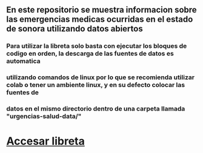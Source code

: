 ## En este repositorio se muestra informacion sobre las emergencias medicas ocurridas en el estado de sonora utilizando datos abiertos

### Para utilizar la libreta solo basta con ejecutar los bloques de codigo en orden, la descarga de las fuentes de datos es automatica
### utilizando comandos de linux por lo que se recomienda utilizar colab o tener un ambiente linux, y en su defecto colocar las fuentes de
### datos en el mismo directorio dentro de una carpeta llamada "urgencias-salud-data/"

# [Accesar libreta](https://github.com/1jgvc/sql-analisis/blob/main/SQL_analisis.ipynb)
